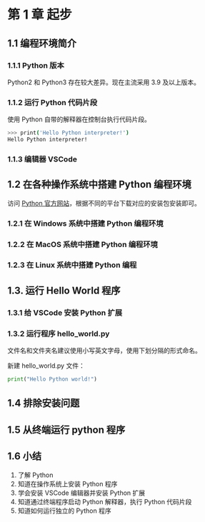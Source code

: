 # 第 1 章 起步

## 1.1 编程环境简介

### 1.1.1 Python 版本

Python2 和 Python3 存在较大差异。现在主流采用 3.9 及以上版本。

### 1.1.2 运行 Python 代码片段

使用 Python 自带的解释器在控制台执行代码片段。

```bash
>>> print('Hello Python interpreter!')
Hello Python interpreter!
```

### 1.1.3 编辑器 VSCode

## 1.2 在各种操作系统中搭建 Python 编程环境

访问 [Python 官方网站](https://www.python.org/downloads/)，根据不同的平台下载对应的安装包安装即可。

### 1.2.1 在 Windows 系统中搭建 Python 编程环境

### 1.2.2 在 MacOS 系统中搭建 Python 编程环境

### 1.2.3 在 Linux 系统中搭建 Python 编程

## 1.3. 运行 Hello World 程序

### 1.3.1 给 VSCode 安装 Python 扩展

### 1.3.2 运行程序 hello_world.py

文件名和文件夹名建议使用小写英文字母，使用下划分隔的形式命名。

新建 hello_world.py 文件：

```python
print("Hello Python world!")
```

## 1.4 排除安装问题

## 1.5 从终端运行 python 程序

## 1.6 小结

1. 了解 Python
2. 知道在操作系统上安装 Python 程序
3. 学会安装 VSCode 编辑器并安装 Python 扩展
4. 知道通过终端程序启动 Python 解释器，执行 Python 代码片段
5. 知道如何运行独立的 Python 程序

